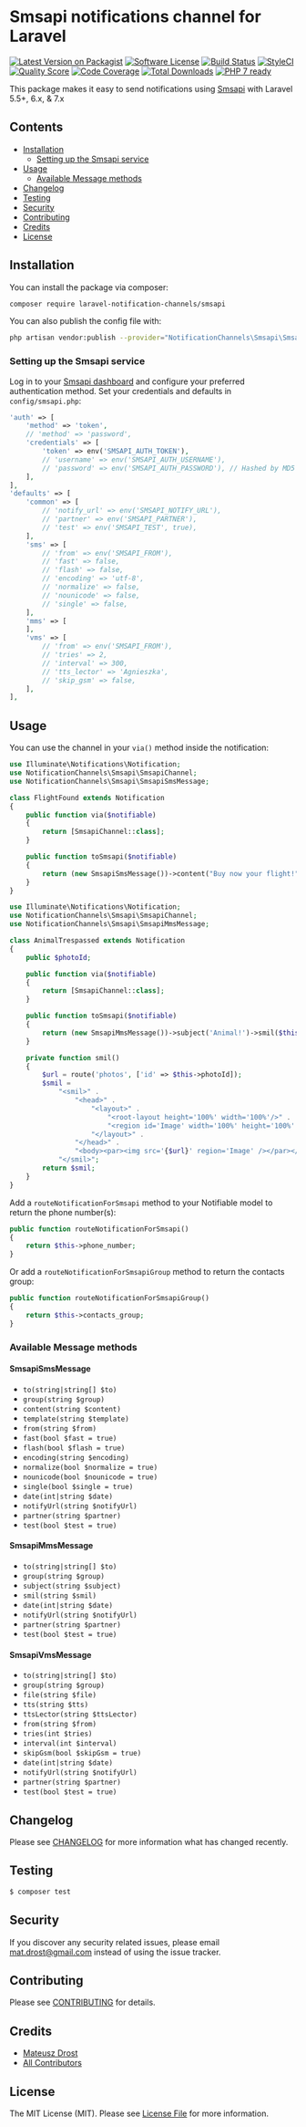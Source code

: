 # Smsapi notifications channel for Laravel

[![Latest Version on Packagist](https://img.shields.io/packagist/v/laravel-notification-channels/smsapi.svg)](https://packagist.org/packages/laravel-notification-channels/smsapi)
[![Software License](https://img.shields.io/badge/license-MIT-brightgreen.svg)](LICENSE.md)
[![Build Status](https://img.shields.io/travis/laravel-notification-channels/smsapi/master.svg)](https://travis-ci.org/laravel-notification-channels/smsapi)
[![StyleCI](https://styleci.io/repos/89257474/shield)](https://styleci.io/repos/89257474)
[![Quality Score](https://img.shields.io/scrutinizer/g/laravel-notification-channels/smsapi.svg)](https://scrutinizer-ci.com/g/laravel-notification-channels/smsapi)
[![Code Coverage](https://scrutinizer-ci.com/g/laravel-notification-channels/smsapi/badges/coverage.png?b=master)](https://scrutinizer-ci.com/g/laravel-notification-channels/smsapi/?branch=master)
[![Total Downloads](https://poser.pugx.org/laravel-notification-channels/smsapi/downloads)](https://packagist.org/packages/laravel-notification-channels/smsapi)
[![PHP 7 ready](http://php7ready.timesplinter.ch/laravel-notification-channels/smsapi/badge.svg)](https://travis-ci.org/laravel-notification-channels/smsapi)

This package makes it easy to send notifications using [Smsapi](https://www.smsapi.pl/) with Laravel 5.5+, 6.x, & 7.x

## Contents

- [Installation](#installation)
    - [Setting up the Smsapi service](#setting-up-the-smsapi-service)
- [Usage](#usage)
    - [Available Message methods](#available-message-methods)
- [Changelog](#changelog)
- [Testing](#testing)
- [Security](#security)
- [Contributing](#contributing)
- [Credits](#credits)
- [License](#license)


## Installation

You can install the package via composer:

```bash
composer require laravel-notification-channels/smsapi
```

You can also publish the config file with:

```bash
php artisan vendor:publish --provider="NotificationChannels\Smsapi\SmsapiServiceProvider"
```

### Setting up the Smsapi service

Log in to your [Smsapi dashboard](https://ssl.smsapi.pl/) and configure your preferred authentication method.
Set your credentials and defaults in `config/smsapi.php`:

```php
'auth' => [
    'method' => 'token',
    // 'method' => 'password',
    'credentials' => [
        'token' => env('SMSAPI_AUTH_TOKEN'),
        // 'username' => env('SMSAPI_AUTH_USERNAME'),
        // 'password' => env('SMSAPI_AUTH_PASSWORD'), // Hashed by MD5
    ],
],
'defaults' => [
    'common' => [
        // 'notify_url' => env('SMSAPI_NOTIFY_URL'),
        // 'partner' => env('SMSAPI_PARTNER'),
        // 'test' => env('SMSAPI_TEST', true),
    ],
    'sms' => [
        // 'from' => env('SMSAPI_FROM'),
        // 'fast' => false,
        // 'flash' => false,
        // 'encoding' => 'utf-8',
        // 'normalize' => false,
        // 'nounicode' => false,
        // 'single' => false,
    ],
    'mms' => [
    ],
    'vms' => [
        // 'from' => env('SMSAPI_FROM'),
        // 'tries' => 2,
        // 'interval' => 300,
        // 'tts_lector' => 'Agnieszka',
        // 'skip_gsm' => false,
    ],
],
```

## Usage

You can use the channel in your `via()` method inside the notification:

```php
use Illuminate\Notifications\Notification;
use NotificationChannels\Smsapi\SmsapiChannel;
use NotificationChannels\Smsapi\SmsapiSmsMessage;

class FlightFound extends Notification
{
    public function via($notifiable)
    {
        return [SmsapiChannel::class];
    }

    public function toSmsapi($notifiable)
    {
        return (new SmsapiSmsMessage())->content("Buy now your flight!");
    }
}
```

```php
use Illuminate\Notifications\Notification;
use NotificationChannels\Smsapi\SmsapiChannel;
use NotificationChannels\Smsapi\SmsapiMmsMessage;

class AnimalTrespassed extends Notification
{
    public $photoId;

    public function via($notifiable)
    {
        return [SmsapiChannel::class];
    }

    public function toSmsapi($notifiable)
    {
        return (new SmsapiMmsMessage())->subject('Animal!')->smil($this->smil());
    }

    private function smil()
    {
        $url = route('photos', ['id' => $this->photoId]);
        $smil =
            "<smil>" .
                "<head>" .
                    "<layout>" .
                        "<root-layout height='100%' width='100%'/>" .
                        "<region id='Image' width='100%' height='100%' left='0' top='0'/>" .
                    "</layout>" .
                "</head>" .
                "<body><par><img src='{$url}' region='Image' /></par></body>" .
            "</smil>";
        return $smil;
    }
}
```

Add a `routeNotificationForSmsapi` method to your Notifiable model to return the phone number(s):

```php
public function routeNotificationForSmsapi()
{
    return $this->phone_number;
}
```

Or add a `routeNotificationForSmsapiGroup` method to return the contacts group:

```php
public function routeNotificationForSmsapiGroup()
{
    return $this->contacts_group;
}
```

### Available Message methods

#### SmsapiSmsMessage

- `to(string|string[] $to)`
- `group(string $group)`
- `content(string $content)`
- `template(string $template)`
- `from(string $from)`
- `fast(bool $fast = true)`
- `flash(bool $flash = true)`
- `encoding(string $encoding)`
- `normalize(bool $normalize = true)`
- `nounicode(bool $nounicode = true)`
- `single(bool $single = true)`
- `date(int|string $date)`
- `notifyUrl(string $notifyUrl)`
- `partner(string $partner)`
- `test(bool $test = true)`

#### SmsapiMmsMessage

- `to(string|string[] $to)`
- `group(string $group)`
- `subject(string $subject)`
- `smil(string $smil)`
- `date(int|string $date)`
- `notifyUrl(string $notifyUrl)`
- `partner(string $partner)`
- `test(bool $test = true)`

#### SmsapiVmsMessage

- `to(string|string[] $to)`
- `group(string $group)`
- `file(string $file)`
- `tts(string $tts)`
- `ttsLector(string $ttsLector)`
- `from(string $from)`
- `tries(int $tries)`
- `interval(int $interval)`
- `skipGsm(bool $skipGsm = true)`
- `date(int|string $date)`
- `notifyUrl(string $notifyUrl)`
- `partner(string $partner)`
- `test(bool $test = true)`

## Changelog

Please see [CHANGELOG](CHANGELOG.md) for more information what has changed recently.

## Testing

``` bash
$ composer test
```

## Security

If you discover any security related issues, please email mat.drost@gmail.com instead of using the issue tracker.

## Contributing

Please see [CONTRIBUTING](CONTRIBUTING.md) for details.

## Credits

- [Mateusz Drost](https://github.com/mdrost)
- [All Contributors](../../contributors)

## License

The MIT License (MIT). Please see [License File](LICENSE.md) for more information.
